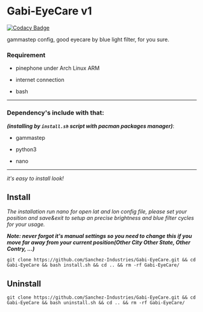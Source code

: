 # Gabi-EyeCare v1

[![Codacy Badge](https://api.codacy.com/project/badge/Grade/7e2705b5072b4d5e85b90b34b4a4fa54)](https://app.codacy.com/gh/Sanchez-Industries/Gabi-EyeCare?utm_source=github.com&utm_medium=referral&utm_content=Sanchez-Industries/Gabi-EyeCare&utm_campaign=Badge_Grade_Settings)

gammastep config, good eyecare by blue light filter, for you sure.

### Requirement

- pinephone under Arch Linux ARM

- internet connection

- bash

------

### **Dependency's include with that:**

***(installing by `install.sh` script with pacman packages manager)***:

- gammastep 

- python3

- nano

------

_it's easy to install look!_

## Install

_The installation run nano for open lat and lon config file, please set your position and save&exit to setup an precise brightness and blue filter cycles for your usage._

***Note: never forgot it's manual settings so you need to change this if you move far away from your current position(Other City Other State, Other Contry, ...)***

```
git clone https://github.com/Sanchez-Industries/Gabi-EyeCare.git && cd Gabi-EyeCare && bash install.sh && cd .. && rm -rf Gabi-EyeCare/
```

## Uninstall

```
git clone https://github.com/Sanchez-Industries/Gabi-EyeCare.git && cd Gabi-EyeCare && bash uninstall.sh && cd .. && rm -rf Gabi-EyeCare/
```
